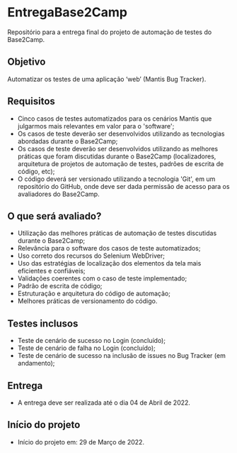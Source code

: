 # EntregaBase2Camp
Repositório para a entrega final do projeto de automação de testes do Base2Camp.

## Objetivo
Automatizar os testes de uma aplicação ‘web’ (Mantis Bug Tracker).

## Requisitos
- Cinco casos de testes automatizados para os cenários Mantis que julgarmos mais relevantes em valor para o 'software';
- Os casos de teste deverão ser desenvolvidos utilizando as tecnologias abordadas durante o Base2Camp;
- Os casos de teste deverão ser desenvolvidos utilizando as melhores práticas que foram discutidas durante o Base2Camp (localizadores, arquitetura de projetos de automação de testes, padrões de escrita de código, etc);
- O código deverá ser versionado utilizando a tecnologia 'Git', em um repositório do GitHub, onde deve ser dada permissão de acesso para os avaliadores do Base2Camp.

## O que será avaliado?
- Utilização das melhores práticas de automação de testes discutidas durante o Base2Camp;
- Relevância para o software dos casos de teste automatizados;
- Uso correto dos recursos do Selenium WebDriver;
- Uso das estratégias de localização dos elementos da tela mais eficientes e confiáveis;
- Validações coerentes com o caso de teste implementado;
- Padrão de escrita de código;
- Estruturação e arquitetura do código de automação;
- Melhores práticas de versionamento do código.

## Testes inclusos
- Teste de cenário de sucesso no Login (concluído);
- Teste de cenário de falha no Login (concluído);
- Teste de cenário de sucesso na inclusão de issues no Bug Tracker (em andamento);

## Entrega
- A entrega deve ser realizada até o dia 04 de Abril de 2022.

## Início do projeto
- Início do projeto em: 29 de Março de 2022.